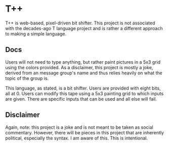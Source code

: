 # T++
T++ is web-based, pixel-driven bit shifter. This project is not associated with the decades-ago T language project and is rather a different approach to making a simple language.

## Docs
Users will not need to type anything, but rather paint pictures in a 5x3 grid using the colors provided. As a disclaimer, this project is mostly a joke, derived from an message group's name and thus relies heavily on what the topic of the group is.

This language, as stated, is a bit shifter. Users are provided with eight bits, all at 0. Users can modify this tape using a 5x3 painting grid to which inputs are given. There are specific inputs that can be used and all else will fail.

## Disclaimer
Again, note: this project is a joke and is not meant to be taken as social commentary. However, there will be pieces in this project that are inherently political, especially the syntax. I am aware of this. This is intentional.